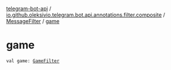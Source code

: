 [telegram-bot-api](../../index.md) / [io.github.oleksivio.telegram.bot.api.annotations.filter.composite](../index.md) / [MessageFilter](index.md) / [game](./game.md)

# game

`val game: `[`GameFilter`](../-game-filter/index.md)